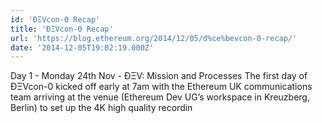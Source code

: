 ```yaml
---
id: 'ÐΞVcon-0 Recap'
title: 'ÐΞVcon-0 Recap'
url: 'https://blog.ethereum.org/2014/12/05/d%ce%bevcon-0-recap/'
date: '2014-12-05T19:02:19.000Z'
---
```

Day 1 - Monday 24th Nov - ÐΞV: Mission and Processes
The first day of ÐΞVcon-0 kicked off early at 7am with the Ethereum UK communications team arriving at the venue (Ethereum Dev UG’s workspace in Kreuzberg, Berlin) to set up the 4K high quality recordin